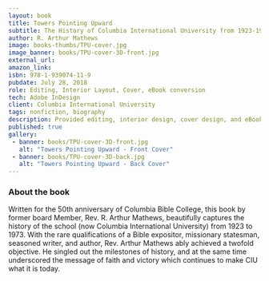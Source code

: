 ```yaml
---
layout: book
title: Towers Pointing Upward	
subtitle: The History of Columbia International University from 1923-1973
author: R. Arthur Mathews
image: books-thumbs/TPU-cover.jpg
image_banner: books/TPU-cover-3D-front.jpg
external_url: 
amazon_link: 
isbn: 978-1-939074-11-9
pubdate: July 28, 2018
role: Editing, Interior Layout, Cover, eBook conversion
tech: Adobe InDesign
client: Columbia International University
tags: nonfiction, biography
description: Provided editing, interior design, cover design, and eBook conversion for this book project.
published: true
gallery:
 - banner: books/TPU-cover-3D-front.jpg
   alt: "Towers Pointing Upward - Front Cover"
 - banner: books/TPU-cover-3D-back.jpg
   alt: "Towers Pointing Upward - Back Cover"
---
```


### About the book

Written for the 50th anniversary of Columbia Bible College, this book by former board Member, Rev. R. Arthur Mathews, beautifully captures the history of the school (now Columbia International University) from 1923 to 1973. With the rare qualifications of a Bible expositor, missionary statesman, seasoned writer, and author, Rev. Arthur Mathews ably achieved a twofold objective. He singled out the milestones of history, and at the same time underscored the message of faith and victory which continues to make CIU what it is today. 